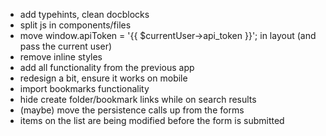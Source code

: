- add typehints, clean docblocks
- split js in components/files
- move window.apiToken = '{{ $currentUser->api_token }}'; in layout (and pass the current user)
- remove inline styles
- add all functionality from the previous app
- redesign a bit, ensure it works on mobile
- import bookmarks functionality
- hide create folder/bookmark links while on search results
- (maybe) move the persistence calls up from the forms
- items on the list are being modified before the form is submitted